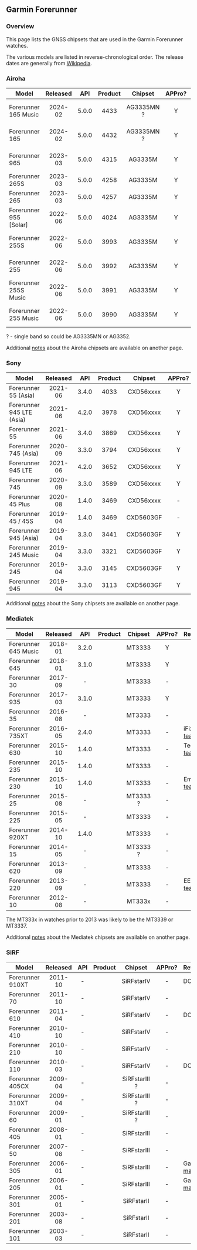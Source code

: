 ## Garmin Forerunner

### Overview

This page lists the GNSS chipsets that are used in the Garmin Forerunner watches.

The various models are listed in reverse-chronological order. The release dates are generally from [Wikipedia](https://en.wikipedia.org/wiki/Garmin_Forerunner#Release_history).



### Airoha

| Model                       | Released   | API | Product | Chipset | APPro? | References |
| --------------------------- | :--------: | :--------: | :--------: | :--------: | :--------: | --------------------------- |
| Forerunner 165 Music      | 2024-02 | 5.0.0 | 4433 | AG3335MN ? | Y | Garmin [manual](https://www8.garmin.com/manuals/webhelp/GUID-607F08F6-33FC-40BF-9727-84E54043D82D/EN-US/GUID-E01D9421-9E1B-4D85-81A0-46C6DCFAA9E4.html) + [the5krunner](https://the5krunner.com/2024/03/02/garmin-forerunner-165-review-specifications/) |
| Forerunner 165 | 2024-02 | 5.0.0 | 4432 | AG3335MN ? | Y | Garmin [manual](https://www8.garmin.com/manuals/webhelp/GUID-607F08F6-33FC-40BF-9727-84E54043D82D/EN-US/GUID-E01D9421-9E1B-4D85-81A0-46C6DCFAA9E4.html) + [the5krunner](https://the5krunner.com/2024/03/02/garmin-forerunner-165-review-specifications/) |
| Forerunner 965              | 2023-03 | 5.0.0 | 4315 | AG3335M | Y | Garmin [manual](https://www8.garmin.com/manuals/webhelp/GUID-0221611A-992D-495E-8DED-1DD448F7A066/EN-US/GUID-E01D9421-9E1B-4D85-81A0-46C6DCFAA9E4.html) + [TechInsights](https://www.techinsights.com/blog/deep-dive-teardown-garmin-forerunner-965-a04578-smartwatch) |
| Forerunner 265S       | 2023-03 | 5.0.0 | 4258 | AG3335M | Y | Garmin [manual](https://www8.garmin.com/manuals/webhelp/GUID-F41EAFB3-6CC9-42DE-9C6C-9E358DBB0671/EN-US/GUID-E01D9421-9E1B-4D85-81A0-46C6DCFAA9E4.html) |
| Forerunner 265 | 2023-03 | 5.0.0 | 4257 | AG3335M | Y | Garmin [manual](https://www8.garmin.com/manuals/webhelp/GUID-F41EAFB3-6CC9-42DE-9C6C-9E358DBB0671/EN-US/GUID-E01D9421-9E1B-4D85-81A0-46C6DCFAA9E4.html) |
| Forerunner 955 [Solar] | 2022-06 | 5.0.0 | 4024 | AG3335M | Y | Garmin [manual](https://www8.garmin.com/manuals/webhelp/GUID-9D99A9D4-467A-4F1A-A0EA-023184FEA3DD/EN-US/GUID-E01D9421-9E1B-4D85-81A0-46C6DCFAA9E4.html) + [reddit](https://www.reddit.com/r/GarminWatches/comments/126v3m7/comment/jebutnb/) |
| Forerunner 255S | 2022-06 | 5.0.0 | 3993 | AG3335M | Y | Garmin [manual](https://www8.garmin.com/manuals/webhelp/GUID-676967A0-1B23-4384-9BC9-76F3D643F1C8/EN-US/GUID-E01D9421-9E1B-4D85-81A0-46C6DCFAA9E4.html) + DCR [review](https://www.dcrainmaker.com/2022/06/garmin-forerunner-255-review-multisport.html) |
| Forerunner 255 | 2022-06 | 5.0.0 | 3992 | AG3335M | Y | Garmin [manual](https://www8.garmin.com/manuals/webhelp/GUID-676967A0-1B23-4384-9BC9-76F3D643F1C8/EN-US/GUID-E01D9421-9E1B-4D85-81A0-46C6DCFAA9E4.html) + DCR [review](https://www.dcrainmaker.com/2022/06/garmin-forerunner-255-review-multisport.html) |
| Forerunner 255S Music | 2022-06 | 5.0.0 | 3991 | AG3335M | Y | Garmin [manual](https://www8.garmin.com/manuals/webhelp/GUID-676967A0-1B23-4384-9BC9-76F3D643F1C8/EN-US/GUID-E01D9421-9E1B-4D85-81A0-46C6DCFAA9E4.html) + DCR [review](https://www.dcrainmaker.com/2022/06/garmin-forerunner-255-review-multisport.html) |
| Forerunner 255 Music | 2022-06 | 5.0.0 | 3990 | AG3335M | Y | Garmin [manual](https://www8.garmin.com/manuals/webhelp/GUID-676967A0-1B23-4384-9BC9-76F3D643F1C8/EN-US/GUID-E01D9421-9E1B-4D85-81A0-46C6DCFAA9E4.html) + DCR [review](https://www.dcrainmaker.com/2022/06/garmin-forerunner-255-review-multisport.html) |

? - single band so could be AG3335MN or AG3352.

Additional [notes](../../../chipsets/airoha/devices.md) about the Airoha chipsets are available on another page.



### Sony

| Model                       | Released   | API | Product | Chipset | APPro? | References |
| --------------------------- | :--------: | :--------: | :--------: | :--------: | :--------: | --------------------------- |
| Forerunner 55 (Asia)        | 2021-06 | 3.4.0 | 4033 | CXD56xxxx | Y | Garmin [forum](https://forums.garmin.com/developer/connect-iq/f/discussion/271658/what-is-it-fr158) |
| Forerunner 945 LTE (Asia) | 2021-06 | 4.2.0 | 3978 | CXD56xxxx | Y | |
| Forerunner 55 | 2021-06 | 3.4.0 | 3869 | CXD56xxxx | Y | Garmin [manual](https://www8.garmin.com/manuals/webhelp/GUID-3A791586-B59F-4B37-B9C5-5A41F8C6BE0B/EN-US/GUID-783E2C4A-85FB-4E82-946E-16003B9B599A.html) |
| Forerunner 745 (Asia)     | 2020-09 | 3.3.0 | 3794 | CXD56xxxx | Y |  |
| Forerunner 945 LTE          | 2021-06 | 4.2.0 | 3652 | CXD56xxxx | Y |  |
| Forerunner 745 | 2020-09 | 3.3.0 | 3589 | CXD56xxxx | Y | |
| Forerunner 45 Plus | 2020-08 | 1.4.0 | 3469 | CXD56xxxx | - | |
| Forerunner 45 / 45S | 2019-04 | 1.4.0 | 3469 | CXD5603GF | - |  |
| Forerunner 945 (Asia) | 2019-04 | 3.3.0 | 3441 | CXD5603GF | Y | |
| Forerunner 245 Music | 2019-04 | 3.3.0 | 3321 | CXD5603GF | Y | iFixit [teardown](https://www.ifixit.com/Teardown/Garmin+Forerunner+245+Music+Teardown/150396?srsltid=AfmBOoqg114zv10EakWr_a1-HPvIx9ZS2-FD9lbg5X57jVdyvS60z2Vz) |
| Forerunner 245 | 2019-04 | 3.3.0 | 3145 | CXD5603GF | Y |  |
| Forerunner 945       | 2019-04 | 3.3.0 | 3113 | CXD5603GF | Y |            |

Additional [notes](../../../chipsets/sony/devices.md) about the Sony chipsets are available on another page.



### Mediatek

| Model                       | Released   | API | Product | Chipset | APPro? | References |
| --------------------------- | :--------: | :--------: | :--------: | :--------: | :--------: | --------------------------- |
| Forerunner 645 Music | 2018-01 | 3.2.0 |  | MT3333 | Y | |
| Forerunner 645 | 2018-01 | 3.1.0 |  | MT3333 | Y |  |
| Forerunner 30               | 2017-09 | - |  | MT3333 | - |  |
| Forerunner 935              | 2017-03 | 3.1.0 |  | MT3333 | Y |  |
| Forerunner 35               | 2016-08 | - |  | MT3333 | - |  |
| Forerunner 735XT            | 2016-05 | 2.4.0 |  | MT3333 | - | iFixit [teardown](https://www.ifixit.com/Teardown/Garmin+Forerunner+735XT+Teardown/117852) |
| Forerunner 630              | 2015-10 | 1.4.0 |  | MT3333 | - | Tech T [teardown](https://youtu.be/WdbPKmjUrKc?t=114) |
| Forerunner 235        | 2015-10 | 1.4.0 |  | MT3333 | - |  |
| Forerunner 230 | 2015-10 | 1.4.0 |  | MT3333 | - | Embedded [teardown](https://embeddedcomputing.com/27555-tear-down-garmin-forerunner-230-gps-running-watch/) |
| Forerunner 25               | 2015-08 | - |  | MT3333 ? | - |  |
| Forerunner 225              | 2015-05 | - |  | MT3333 | - |                                                              |
| Forerunner 920XT            | 2014-10 | 1.4.0 |  | MT3333 | - |  |
| Forerunner 15               | 2014-05 | - |  | MT3333 ? | - |  |
| Forerunner 620              | 2013-09 | - |  | MT3333 | - |                                                              |
| Forerunner 220              | 2013-09 | - |  | MT3333 | - | EE World [teardown](https://www.eeworldonline.com/teardown-garmin-forerunner-220-sport-watch-heart-monitor/) |
| Forerunner 10    | 2012-08 | - |  | MT333x | - |  |

The MT333x in watches prior to 2013 was likely to be the MT3339 or MT3337.

Additional [notes](../../../chipsets/mediatek/devices.md) about the Mediatek chipsets are available on another page.




### SiRF

| Model                       | Released   | API | Product | Chipset | APPro? | References |
| --------------------------- | :--------: | :--------: | :--------: | :--------: | :--------: | --------------------------- |
| Forerunner 910XT | 2011-10 | - |  | SiRFstarIV | - | DCR [review](https://www.dcrainmaker.com/2011/10/garmin-forerunner-910xt-in-depth-review.html) |
| Forerunner 70 | 2011-10 | - | | SiRFstarIV | - |  |
| Forerunner 610   | 2011-04 | - |  | SiRFstarIV | - | DCR [review](https://www.dcrainmaker.com/2011/04/garmin-forerunner-610-in-depth-review.html) |
| Forerunner 410   | 2010-10 | - |  | SiRFstarIV | - |  |
| Forerunner 210   | 2010-10 | - |  | SiRFstarIV | - |  |
| Forerunner 110   | 2010-03 | - |  | SiRFstarIV | - | DCR [review](https://www.dcrainmaker.com/2010/03/garmin-forerunner-110-first-look-review.html) |
| Forerunner 405CX | 2009-04 | - |  | SiRFstarIII ? | - |  |
| Forerunner 310XT | 2009-04 | - |  | SiRFstarIII ? | - |  |
| Forerunner 60    | 2009-01 | - |  | SiRFstarIII ? | - |  |
| Forerunner 405   | 2008-01 | - |  | SiRFstarIII | - |  |
| Forerunner 50    | 2007-08 | - |  | SiRFstarIII | - |  |
| Forerunner 305   | 2006-01 | - |  | SiRFstarIII | - | Garmin [manual](https://static.garmin.com/pumac/984_OwnersManual.pdf) |
| Forerunner 205   | 2006-01 | - |  | SiRFstarIII | - | Garmin [manual](https://static.garmin.com/pumac/984_OwnersManual.pdf) |
| Forerunner 301   | 2005-01 | - |  | SiRFstarII | - |  |
| Forerunner 201   | 2003-08 | - |  | SiRFstarII | - |  |
| Forerunner 101   | 2003-03 | - |  | SiRFstarII | - |  |

